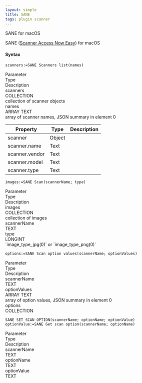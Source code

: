 ```yaml
---
layout: simple
title: SANE
tags: plugin scanner
---
```


SANE for macOS

<!--more-->

SANE ([Scanner Access Now Easy](http://www.sane-project.org)) for macOS

#### Syntax

```
scanners:=SANE Scanners list(names)
```

<div class="grid">
<div class="syntax-th cell cell--2">Parameter</div>
<div class="syntax-th cell cell--2">Type</div>
<div class="syntax-th cell cell--8">Description</div>
<div class="syntax-td cell cell--2">scanners</div>
<div class="syntax-td cell cell--2">COLLECTION</div>
<div class="syntax-td cell cell--8">collection of scanner objects</div>   
<div class="syntax-td cell cell--2">names</div>
<div class="syntax-td cell cell--2">ARRAY TEXT</div>
<div class="syntax-td cell cell--8">array of scanner names, JSON summary in element 0</div>   
</div>

Property|Type|Description
------------|------|----
scanner | Object|
scanner.name | Text|
scanner.vendor | Text|
scanner.model | Text|
scanner.type | Text|

```
images:=SANE Scan(scannerName; type)
```

<div class="grid">
<div class="syntax-th cell cell--2">Parameter</div>
<div class="syntax-th cell cell--2">Type</div>
<div class="syntax-th cell cell--8">Description</div>
<div class="syntax-td cell cell--2">images</div>
<div class="syntax-td cell cell--2">COLLECTION</div>
<div class="syntax-td cell cell--8">collection of images</div>  
<div class="syntax-td cell cell--2">scannerName</div>
<div class="syntax-td cell cell--2">TEXT</div>
<div class="syntax-td cell cell--8"></div>   
<div class="syntax-td cell cell--2">type</div>
<div class="syntax-td cell cell--2">LONGINT</div>
<div class="syntax-td cell cell--8">`image_type_jpg(0)` or `image_type_png(0)`</div>  
</div>

```
options:=SANE Scan option values(scannerName; optionValues)
```

<div class="grid">
<div class="syntax-th cell cell--2">Parameter</div>
<div class="syntax-th cell cell--2">Type</div>
<div class="syntax-th cell cell--8">Description</div>
<div class="syntax-td cell cell--2">scannerName</div>
<div class="syntax-td cell cell--2">TEXT</div>
<div class="syntax-td cell cell--8"></div> 
<div class="syntax-td cell cell--2">optionValues</div>
<div class="syntax-td cell cell--2">ARRAY TEXT</div>
<div class="syntax-td cell cell--8">array of option values, JSON summary in element 0</div>   
<div class="syntax-td cell cell--2">options</div>
<div class="syntax-td cell cell--2">COLLECTION</div>
<div class="syntax-td cell cell--8"></div>
</div>

```
SANE SET SCAN OPTION(scannerName; optionName; optionValue)
optionValue:=SANE Get scan option(scannerName; optionName)
```

<div class="grid">
<div class="syntax-th cell cell--2">Parameter</div>
<div class="syntax-th cell cell--2">Type</div>
<div class="syntax-th cell cell--8">Description</div>
<div class="syntax-td cell cell--2">scannerName</div>
<div class="syntax-td cell cell--2">TEXT</div>
<div class="syntax-td cell cell--8"></div> 
<div class="syntax-td cell cell--2">optionName</div>
<div class="syntax-td cell cell--2">TEXT</div>
<div class="syntax-td cell cell--8"></div>   
<div class="syntax-td cell cell--2">optionValue</div>
<div class="syntax-td cell cell--2">TEXT</div>
<div class="syntax-td cell cell--8"></div>   
</div>
